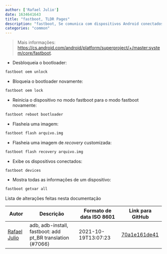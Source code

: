 ```yaml
---
author: ['Rafael Julio']
date: 1634641643
title: "fastboot, TLDR Pages"
description: "fastboot, Se comunica com dispositivos Android conectados quando iniciados no modo _fastboot_ (o único lugar em que `adb` não funciona)."
categories: "common"
---
```

> Mais informações: <https://cs.android.com/android/platform/superproject/+/master:system/core/fastboot>.

- Desbloqueia o bootloader:

```bash
fastboot oem unlock
```

- Bloqueia o bootloader novamente:

```bash
fastboot oem lock
```

- Reinicia o dispositivo no modo fastboot para o modo fastboot novamente:

```bash
fastboot reboot bootloader
```

- Flasheia uma imagem:

```bash
fastboot flash arquivo.img
```

- Flasheia uma imagem de _recovery_ customizada:

```bash
fastboot flash recovery arquivo.img
```

- Exibe os dispositivos conectados:

```bash
fastboot devices
```

- Mostra todas as informações de um dispositivo:

```bash
fastboot getvar all
```
Lista de alterações feitas nesta documentação


Autor | Descrição | Formato de data ISO 8601 | Link para GitHub
------|-----|-----|-----
[Rafael Julio](mailto:development@rafifos.dev) | adb, adb-install, fastboot: add pt_BR translation (#7066) | 2021-10-19T13:07:23 | [70a1e161de41](https://github.com/tldr-pages/tldr/commit/70a1e161de4171f284c3c34860426ba765912427)

